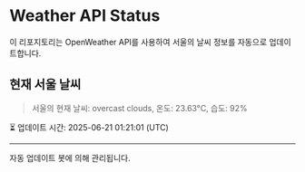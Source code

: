 
# Weather API Status

이 리포지토리는 OpenWeather API를 사용하여 서울의 날씨 정보를 자동으로 업데이트합니다.

## 현재 서울 날씨
> 서울의 현재 날씨: overcast clouds, 온도: 23.63°C, 습도: 92%

⏳ 업데이트 시간: 2025-06-21 01:21:01 (UTC)

---
자동 업데이트 봇에 의해 관리됩니다.
